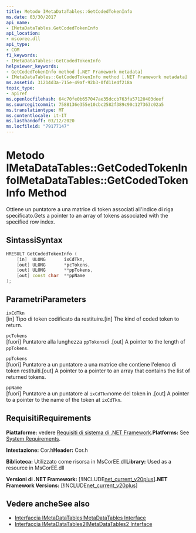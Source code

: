 ```yaml
---
title: Metodo IMetaDataTables::GetCodedTokenInfo
ms.date: 03/30/2017
api_name:
- IMetaDataTables.GetCodedTokenInfo
api_location:
- mscoree.dll
api_type:
- COM
f1_keywords:
- IMetaDataTables::GetCodedTokenInfo
helpviewer_keywords:
- GetCodedTokenInfo method [.NET Framework metadata]
- IMetaDataTables::GetCodedTokenInfo method [.NET Framework metadata]
ms.assetid: 31214d3a-715e-49af-92b3-0fd11e4f218a
topic_type:
- apiref
ms.openlocfilehash: 64c70fe0b657047ae35dccb763fa57120403deef
ms.sourcegitcommit: 7588136e355e10cbc2582f389c90c127363c02a5
ms.translationtype: MT
ms.contentlocale: it-IT
ms.lasthandoff: 03/12/2020
ms.locfileid: "79177147"
---
```

# <a name="imetadatatablesgetcodedtokeninfo-method"></a><span data-ttu-id="bb838-102">Metodo IMetaDataTables::GetCodedTokenInfo</span><span class="sxs-lookup"><span data-stu-id="bb838-102">IMetaDataTables::GetCodedTokenInfo Method</span></span>
<span data-ttu-id="bb838-103">Ottiene un puntatore a una matrice di token associati all'indice di riga specificato.</span><span class="sxs-lookup"><span data-stu-id="bb838-103">Gets a pointer to an array of tokens associated with the specified row index.</span></span>  
  
## <a name="syntax"></a><span data-ttu-id="bb838-104">Sintassi</span><span class="sxs-lookup"><span data-stu-id="bb838-104">Syntax</span></span>  
  
```cpp  
HRESULT GetCodedTokenInfo (
    [in]  ULONG       ixCdTkn,  
    [out] ULONG       *pcTokens,  
    [out] ULONG       **ppTokens,  
    [out] const char  **ppName  
);  
```  
  
## <a name="parameters"></a><span data-ttu-id="bb838-105">Parametri</span><span class="sxs-lookup"><span data-stu-id="bb838-105">Parameters</span></span>  
 `ixCdTkn`  
 <span data-ttu-id="bb838-106">[in] Tipo di token codificato da restituire.</span><span class="sxs-lookup"><span data-stu-id="bb838-106">[in] The kind of coded token to return.</span></span>  
  
 `pcTokens`  
 <span data-ttu-id="bb838-107">[fuori] Puntatore alla lunghezza `ppTokens`di .</span><span class="sxs-lookup"><span data-stu-id="bb838-107">[out] A pointer to the length of `ppTokens`.</span></span>  
  
 `ppTokens`  
 <span data-ttu-id="bb838-108">[fuori] Puntatore a un puntatore a una matrice che contiene l'elenco di token restituiti.</span><span class="sxs-lookup"><span data-stu-id="bb838-108">[out] A pointer to a pointer to an array that contains the list of returned tokens.</span></span>  
  
 `ppName`  
 <span data-ttu-id="bb838-109">[fuori] Puntatore a un puntatore al `ixCdTkn`nome del token in .</span><span class="sxs-lookup"><span data-stu-id="bb838-109">[out] A pointer to a pointer to the name of the token at `ixCdTkn`.</span></span>  
  
## <a name="requirements"></a><span data-ttu-id="bb838-110">Requisiti</span><span class="sxs-lookup"><span data-stu-id="bb838-110">Requirements</span></span>  
 <span data-ttu-id="bb838-111">**Piattaforme:** vedere [Requisiti di sistema di .NET Framework](../../../../docs/framework/get-started/system-requirements.md).</span><span class="sxs-lookup"><span data-stu-id="bb838-111">**Platforms:** See [System Requirements](../../../../docs/framework/get-started/system-requirements.md).</span></span>  
  
 <span data-ttu-id="bb838-112">**Intestazione:** Cor.h</span><span class="sxs-lookup"><span data-stu-id="bb838-112">**Header:** Cor.h</span></span>  
  
 <span data-ttu-id="bb838-113">**Biblioteca:** Utilizzato come risorsa in MsCorEE.dll</span><span class="sxs-lookup"><span data-stu-id="bb838-113">**Library:** Used as a resource in MsCorEE.dll</span></span>  
  
 <span data-ttu-id="bb838-114">**Versioni di .NET Framework:** [!INCLUDE[net_current_v20plus](../../../../includes/net-current-v20plus-md.md)]</span><span class="sxs-lookup"><span data-stu-id="bb838-114">**.NET Framework Versions:** [!INCLUDE[net_current_v20plus](../../../../includes/net-current-v20plus-md.md)]</span></span>  
  
## <a name="see-also"></a><span data-ttu-id="bb838-115">Vedere anche</span><span class="sxs-lookup"><span data-stu-id="bb838-115">See also</span></span>

- [<span data-ttu-id="bb838-116">Interfaccia IMetaDataTables</span><span class="sxs-lookup"><span data-stu-id="bb838-116">IMetaDataTables Interface</span></span>](../../../../docs/framework/unmanaged-api/metadata/imetadatatables-interface.md)
- [<span data-ttu-id="bb838-117">Interfaccia IMetaDataTables2</span><span class="sxs-lookup"><span data-stu-id="bb838-117">IMetaDataTables2 Interface</span></span>](../../../../docs/framework/unmanaged-api/metadata/imetadatatables2-interface.md)
